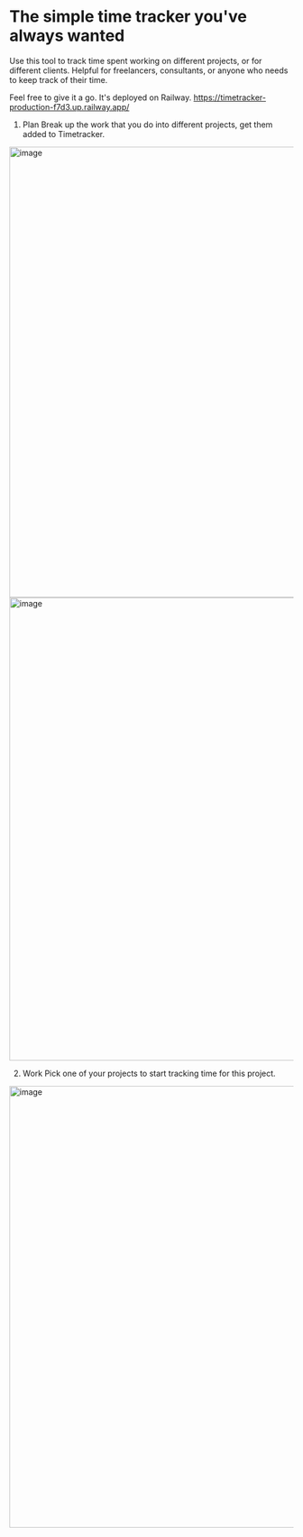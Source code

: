 # The simple time tracker you've always wanted
Use this tool to track time spent working on different projects, or for different clients.
Helpful for freelancers, consultants, or anyone who needs to keep track of their time.

Feel free to give it a go. It's deployed on Railway.
https://timetracker-production-f7d3.up.railway.app/

1. Plan
Break up the work that you do into different projects, get them added to Timetracker.

<img width="1433" height="799" alt="image" src="https://github.com/user-attachments/assets/aa056537-0156-44a4-95c8-88d989037c6a" />

<img width="1435" height="821" alt="image" src="https://github.com/user-attachments/assets/f033fd1e-ea49-4471-8d5b-42dfb9e3a0ab" />

2. Work
Pick one of your projects to start tracking time for this project.

<img width="1435" height="783" alt="image" src="https://github.com/user-attachments/assets/2277e782-d513-4209-ba90-7d60692848bf" />

